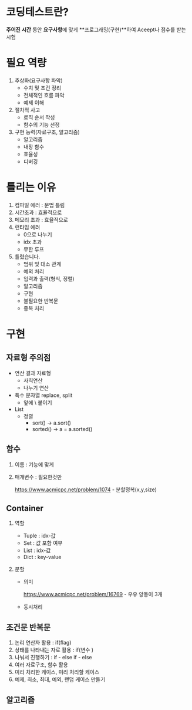 # 코딩테스트란?

**주어진 시간** 동안 **요구사항**에 맞게 **프로그래밍(구현)**하여 Aceept나 점수를 받는 시험



# 필요 역량

1. 추상화(요구사항 파악)
   * 수치 및 조건 정리
   * 전체적인 흐름 파악
   * 예제 이해
2. 절차적 사고
   * 로직 순서 작성
   * 함수의 기능 선정
3. 구현 능력(자료구조, 알고리즘)
   * 알고리즘 
   * 내장 함수
   * 효율성
   * 디버깅



# 틀리는 이유

1. 컴파일 에러 : 문법 틀림
2. 시간초과 : 효율적으로
3. 메모리 초과 : 효율적으로
4. 런타임 에러 
   * 0으로 나누기
   * idx 초과
   * 무한 루프
5. 틀렸습니다.
   * 범위 및 대소 관계
   * 예외 처리
   * 입력과 출력(형식, 정렬)
   * 알고리즘
   * 구현
   * 불필요한 반복문
   * 중복 처리



# 구현



## 자료형 주의점

* 연산 결과 자료형
  * 사칙연산
  * 나누기 연산
* 특수 문자열 replace, split
  * 앞에 \ 붙이기
* List
  * 정렬
    * sort() -> a.sort()
    * sorted() -> a = a.sorted()



## 함수

1. 이름 : 기능에 맞게

2. 매개변수 : 필요한것만

   https://www.acmicpc.net/problem/1074 - 분할정복(x,y,size)



## Container

1. 역할
   *  Tuple : idx-값
   * Set : 값 포함 여부
   * List : idx-값
   * Dict : key-value

2. 분할

   * 의미

     https://www.acmicpc.net/problem/16769 - 우유 양동이 3개

   * 동시처리



## 조건문 반복문

1. 논리 연산자 활용  : if(flag)
2. 상태를 나타내는 자료 활용 : if(변수 )
3. 나눠서 진행하기 : if - else if - else
4. 여러 자료구조, 함수 활용 
5. 미리 처리한 케이스, 미리 처리할 케이스
6. 예제, 최소, 최대, 예외, 랜덤 케이스 만들기



## 알고리즘

